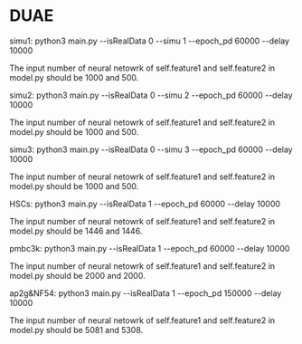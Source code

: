 # DUAE

simu1: python3 main.py --isRealData 0 --simu 1 --epoch_pd 60000 --delay 10000

The input number of neural netowrk of self.feature1 and self.feature2 in  model.py should be 1000 and 500.


simu2: python3 main.py --isRealData 0 --simu 2 --epoch_pd 60000 --delay 10000

The input number of neural netowrk of self.feature1 and self.feature2 in  model.py should be 1000 and 500.


simu3: python3 main.py --isRealData 0 --simu 3 --epoch_pd 60000 --delay 10000

The input number of neural netowrk of self.feature1 and self.feature2 in  model.py should be 1000 and 500.


HSCs: python3 main.py --isRealData 1 --epoch_pd 60000 --delay 10000

The input number of neural netowrk of self.feature1 and self.feature2 in  model.py should be 1446 and 1446.


pmbc3k: python3 main.py --isRealData 1 --epoch_pd 60000 --delay 10000

The input number of neural netowrk of self.feature1 and self.feature2 in  model.py should be 2000 and 2000.


ap2g&NF54: python3 main.py --isRealData 1 --epoch_pd 150000 --delay 10000

The input number of neural netowrk of self.feature1 and self.feature2 in  model.py should be 5081 and 5308.
